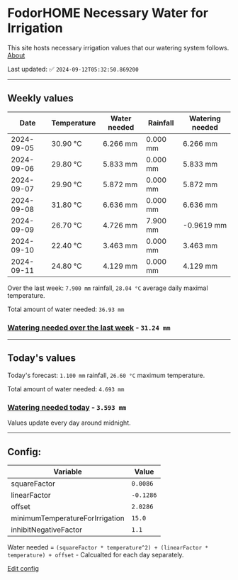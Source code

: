 # FodorHOME Necessary Water for Irrigation

This site hosts necessary irrigation values that our watering system follows. [About](https://github.com/redyau/irrigation)

Last updated: ✅ `2024-09-12T05:32:50.869200`

---

## Weekly values

| Date | Temperature | Water needed | Rainfall | Watering needed |
|-----|-----|-----|-----|-----|
| 2024-09-05 | 30.90 °C | 6.266 mm | 0.000 mm | 6.266 mm |
| 2024-09-06 | 29.80 °C | 5.833 mm | 0.000 mm | 5.833 mm |
| 2024-09-07 | 29.90 °C | 5.872 mm | 0.000 mm | 5.872 mm |
| 2024-09-08 | 31.80 °C | 6.636 mm | 0.000 mm | 6.636 mm |
| 2024-09-09 | 26.70 °C | 4.726 mm | 7.900 mm | -0.9619 mm |
| 2024-09-10 | 22.40 °C | 3.463 mm | 0.000 mm | 3.463 mm |
| 2024-09-11 | 24.80 °C | 4.129 mm | 0.000 mm | 4.129 mm |


Over the last week: `7.900 mm` rainfall, `28.04 °C` average daily maximal temperature.

Total amount of water needed: `36.93 mm`

### [Watering needed over the last week](lastweek.txt) - `31.24 mm`

---

## Today's values

Today's forecast: `1.100 mm` rainfall, `26.60 °C` maximum temperature.

Total amount of water needed: `4.693 mm`

### [Watering needed today](today.txt) - `3.593 mm`

Values update every day around midnight.

---

## Config:

| Variable | Value |
|-----|-----|
| squareFactor | `0.0086` |
| linearFactor | `-0.1286` |
| offset | `2.0286` |
| minimumTemperatureForIrrigation | `15.0` |
| inhibitNegativeFactor | `1.1` |

Water needed = `(squareFactor * temperature^2) + (linearFactor * temperature) + offset` - Calcualted for each day separately.

[Edit config](https://github.com/RedyAu/irrigation/edit/main/config.json)
